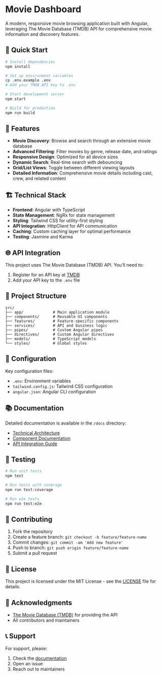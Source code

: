 # Movie Dashboard

A modern, responsive movie browsing application built with Angular, leveraging The Movie Database (TMDB) API for comprehensive movie information and discovery features.

## 🚀 Quick Start

```bash
# Install dependencies
npm install

# Set up environment variables
cp .env.example .env
# Add your TMDB API key to .env

# Start development server
npm start

# Build for production
npm run build
```

## 🎯 Features

- **Movie Discovery**: Browse and search through an extensive movie database
- **Advanced Filtering**: Filter movies by genre, release date, and ratings
- **Responsive Design**: Optimized for all device sizes
- **Dynamic Search**: Real-time search with debouncing
- **Grid/List Views**: Toggle between different viewing layouts
- **Detailed Information**: Comprehensive movie details including cast, crew, and related content

## 🏗️ Technical Stack

- **Frontend**: Angular with TypeScript
- **State Management**: NgRx for state management
- **Styling**: Tailwind CSS for utility-first styling
- **API Integration**: HttpClient for API communication
- **Caching**: Custom caching layer for optimal performance
- **Testing**: Jasmine and Karma

## 🌐 API Integration

This project uses The Movie Database (TMDB) API. You'll need to:

1. Register for an API key at [TMDB](https://www.themoviedb.org/documentation/api)
2. Add your API key to the `.env` file

## 📁 Project Structure

```
src/
├── app/             # Main application module
├── components/      # Reusable UI components
├── features/        # Feature-specific components
├── services/        # API and business logic
├── pipes/           # Custom Angular pipes
├── directives/      # Custom Angular directives
├── models/          # TypeScript models
└── styles/          # Global styles
```

## 🔧 Configuration

Key configuration files:

- `.env`: Environment variables
- `tailwind.config.js`: Tailwind CSS configuration
- `angular.json`: Angular CLI configuration

## 📚 Documentation

Detailed documentation is available in the `/docs` directory:

- [Technical Architecture](./docs/technical-architecture.md)
- [Component Documentation](./docs/components.md)
- [API Integration Guide](./docs/api-integration.md)

## 🧪 Testing

```bash
# Run unit tests
npm test

# Run tests with coverage
npm run test:coverage

# Run e2e tests
npm run test:e2e
```

## 🤝 Contributing

1. Fork the repository
2. Create a feature branch: `git checkout -b feature/feature-name`
3. Commit changes: `git commit -am 'Add new feature'`
4. Push to branch: `git push origin feature/feature-name`
5. Submit a pull request

## 📄 License

This project is licensed under the MIT License - see the [LICENSE](LICENSE) file for details.

## 🙏 Acknowledgments

- [The Movie Database (TMDB)](https://www.themoviedb.org/) for providing the API
- All contributors and maintainers

## 📞 Support

For support, please:

1. Check the [documentation](./docs)
2. Open an issue
3. Reach out to maintainers
